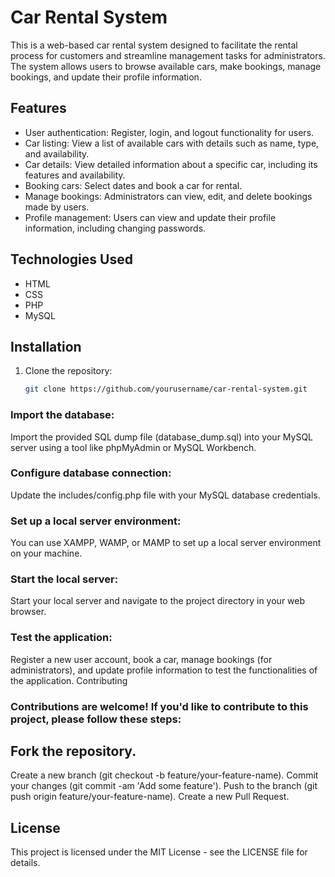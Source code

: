 # Car Rental System

This is a web-based car rental system designed to facilitate the rental process for customers and streamline management tasks for administrators. The system allows users to browse available cars, make bookings, manage bookings, and update their profile information.

## Features

- User authentication: Register, login, and logout functionality for users.
- Car listing: View a list of available cars with details such as name, type, and availability.
- Car details: View detailed information about a specific car, including its features and availability.
- Booking cars: Select dates and book a car for rental.
- Manage bookings: Administrators can view, edit, and delete bookings made by users.
- Profile management: Users can view and update their profile information, including changing passwords.

## Technologies Used

- HTML
- CSS
- PHP
- MySQL

## Installation

1. Clone the repository:

   ```bash
   git clone https://github.com/yourusername/car-rental-system.git

### Import the database:

Import the provided SQL dump file (database_dump.sql) into your MySQL server using a tool like phpMyAdmin or MySQL Workbench.

### Configure database connection:

Update the includes/config.php file with your MySQL database credentials.

### Set up a local server environment:

You can use XAMPP, WAMP, or MAMP to set up a local server environment on your machine.

### Start the local server:

Start your local server and navigate to the project directory in your web browser.

### Test the application:

Register a new user account, book a car, manage bookings (for administrators), and update profile information to test the functionalities of the application.
Contributing

### Contributions are welcome! If you'd like to contribute to this project, please follow these steps:

## Fork the repository.
Create a new branch (git checkout -b feature/your-feature-name).
Commit your changes (git commit -am 'Add some feature').
Push to the branch (git push origin feature/your-feature-name).
Create a new Pull Request.

## License
This project is licensed under the MIT License - see the LICENSE file for details.
